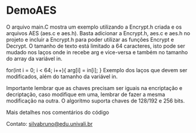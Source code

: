 # DemoAES

O arquivo main.C mostra um exemplo utilizando a Encrypt.h criada e os arquivos AES (aes.c e aes.h).
Basta adicionar a Encrypt.h, aes.c e aes.h no projeto e incluir a Encrypt.h para poder utilizar as funções Encrypt e Decrypt.
O tamanho de texto está limitado a 64 caracteres, isto pode ser mudado nos laços onde in recebe arg e vice-versa e também no tamanho do array
da variável in.

for(int i = 0; i < 64; i++){
        arg[i] = in[i];
    }
    Exemplo dos laços que devem ser modificados, além do tamanho da variável in.
    
Importante lembrar que as chaves precisam ser iguais na encriptação e decriptação, caso modifique em uma, lembrar de fazer a mesma modificação na outra.
O algoritmo suporta chaves de 128/192 e 256 bits.

Mais detalhes nos comentários do código

Contato: silvabruno@edu.univali.br
